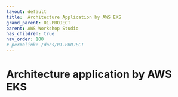 ```yaml
---
layout: default
title:  Architecture Application by AWS EKS
grand_parent: 01.PROJECT
parent: AWS Workshop Studio
has_children: true
nav_order: 100
# permalink: /docs/01.PROJECT
---
```

# Architecture application by AWS EKS  
